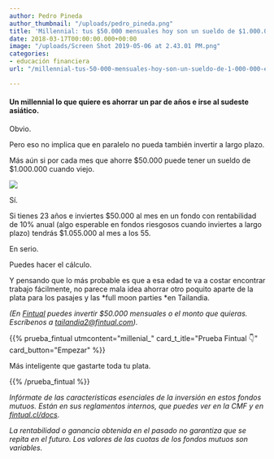 ```yaml
---
author: Pedro Pineda
author_thumbnail: "/uploads/pedro_pineda.png"
title: 'Millennial: tus $50.000 mensuales hoy son un sueldo de $1.000.000 en el futuro.'
date: 2018-03-17T00:00:00.000+00:00
image: "/uploads/Screen Shot 2019-05-06 at 2.43.01 PM.png"
categories:
- educación financiera
url: "/millennial-tus-50-000-mensuales-hoy-son-un-sueldo-de-1-000-000-en-el-futuro-5da205971df6/"

---
```

#### **Un millennial lo que quiere es ahorrar un par de años e irse al sudeste asiático.**

Obvio.

Pero eso no implica que en paralelo no pueda también invertir a largo plazo.

Más aún si por cada mes que ahorre $50.000 puede tener un sueldo de $1.000.000 cuando viejo.

![](/uploads/millennial-tu2322.png)

Sí.

Si tienes 23 años e inviertes $50.000 al mes en un fondo con rentabilidad de 10% anual (algo esperable en fondos riesgosos cuando inviertes a largo plazo) tendrás $1.055.000 al mes a los 55.

En serio.

Puedes hacer el cálculo.

Y pensando que lo más probable es que a esa edad te va a costar encontrar trabajo fácilmente, no parece mala idea ahorrar otro poquito aparte de la plata para los pasajes y las *full moon parties *en Tailandia.

_(En_ [_Fintual_](https://fintual.cl/?utm_source=edu.fintual.cl&utm_medium=referral&utm_content=millenial-172) _puedes invertir $50.000 mensuales o el monto que quieras. Escríbenos a tailandia2@fintual.com)._

 

{{% prueba_fintual utmcontent="millenial_" card_t_itle="Prueba Fintual 👇"
card_button="Empezar" %}}

Más inteligente que gastarte toda tu plata.

{{% /prueba_fintual %}}

_Infórmate de las características esenciales de la inversión en estos fondos mutuos. Están en sus reglamentos internos, que puedes ver en la CMF y en_ [_fintual.cl/docs_](http://fintual.cl/docs).

_La rentabilidad o ganancia obtenida en el pasado no garantiza que se repita en el futuro. Los valores de las cuotas de los fondos mutuos son variables._